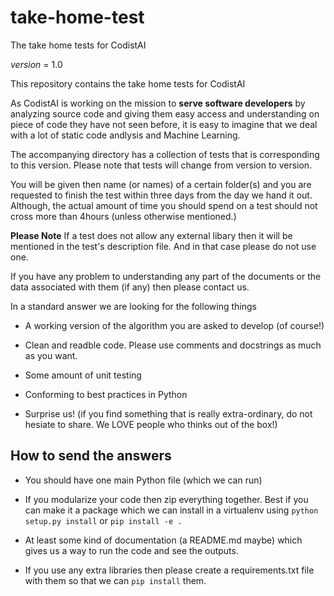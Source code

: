 # take-home-test
The take home tests for CodistAI

_version_ = 1.0

This repository contains the take home tests for CodistAI

As CodistAI is working on the mission to **serve software developers** by analyzing source code and giving them easy access and understanding on piece of code they have not seen before, it is easy to imagine that we deal with a lot of static code andlysis and Machine Learning. 

The accompanying directory has a collection of tests that is corresponding to this version. Please note that tests will change from version to version. 

You will be given then name (or names) of a certain folder(s) and you are requested to finish the test within three days from the day we hand it out. Although, the actual amount of time you should spend on a test should not cross more than 4hours (unless otherwise mentioned.)

**Please Note** If a test does not allow any external libary then it will be mentioned in the test's description file. And in that case please do not use one. 

If you have any problem to understanding any part of the documents or the data associated with them (if any) then please contact us.

In a standard answer we are looking for the following things

* A working version of the algorithm you are asked to develop (of course!)

* Clean and readble code. Please use comments and docstrings as much as you want.

* Some amount of unit testing

* Conforming to best practices in Python

* Surprise us! (if you find something that is really extra-ordinary, do not hesiate to share. We LOVE people who thinks out of the box!)


## How to send the answers

* You should have one main Python file (which we can run)

* If you modularize your code then zip everything together. Best if you can make it a package which we can install in a virtualenv using `python setup.py install` or `pip install -e .` 

* At least some kind of documentation (a README.md maybe) which gives us a way to run the code and see the outputs. 

* If you use any extra libraries then please create a requirements.txt file with them so that we can `pip install` them. 
